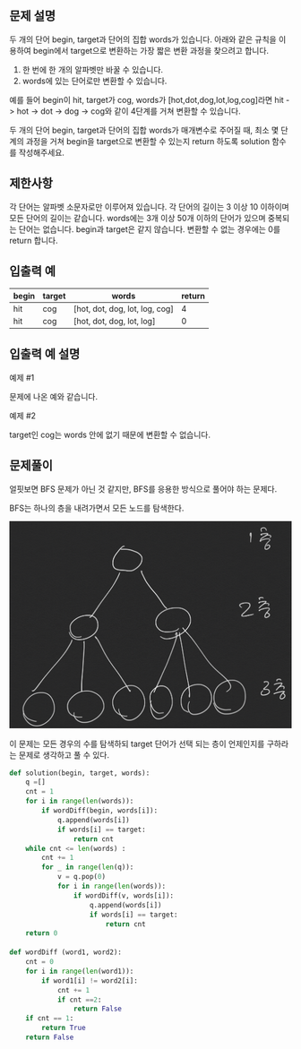 ## 문제 설명
두 개의 단어 begin, target과 단어의 집합 words가 있습니다. 아래와 같은 규칙을 이용하여 begin에서 target으로 변환하는 가장 짧은 변환 과정을 찾으려고 합니다.

1. 한 번에 한 개의 알파벳만 바꿀 수 있습니다.
2. words에 있는 단어로만 변환할 수 있습니다.

예를 들어 begin이 hit, target가 cog, words가 [hot,dot,dog,lot,log,cog]라면 hit -> hot -> dot -> dog -> cog와 같이 4단계를 거쳐 변환할 수 있습니다.

두 개의 단어 begin, target과 단어의 집합 words가 매개변수로 주어질 때, 최소 몇 단계의 과정을 거쳐 begin을 target으로 변환할 수 있는지 return 하도록 solution 함수를 작성해주세요.

## 제한사항
각 단어는 알파벳 소문자로만 이루어져 있습니다.
각 단어의 길이는 3 이상 10 이하이며 모든 단어의 길이는 같습니다.
words에는 3개 이상 50개 이하의 단어가 있으며 중복되는 단어는 없습니다.
begin과 target은 같지 않습니다.
변환할 수 없는 경우에는 0를 return 합니다.
## 입출력 예
|begin	|target	|words	|return|
|-|-|-|-|
|hit|	cog|	[hot, dot, dog, lot, log, cog]|	4
|hit|	cog	|[hot, dot, dog, lot, log]|	0
## 입출력 예 설명

예제 #1

문제에 나온 예와 같습니다.

예제 #2

target인 cog는 words 안에 없기 때문에 변환할 수 없습니다.


## 문제풀이 

얼핏보면 BFS 문제가 아닌 것 같지만, BFS를 응용한 방식으로 풀어야 하는 문제다. 

BFS는 하나의 층을 내려가면서 모든 노드를 탐색한다.

![그림1](./chart1.png)

이 문제는 모든 경우의 수를 탐색하되 target 단어가 선택 되는 층이 언제인지를 구하라는 문제로 생각하고 풀 수 있다. 

```python
def solution(begin, target, words):
    q =[] 
    cnt = 1
    for i in range(len(words)):
        if wordDiff(begin, words[i]):
            q.append(words[i])
            if words[i] == target:
                return cnt
    while cnt <= len(words) :
        cnt += 1 
        for _ in range(len(q)):
            v = q.pop(0)
            for i in range(len(words)):
                if wordDiff(v, words[i]):
                    q.append(words[i])
                    if words[i] == target:
                        return cnt
    return 0

def wordDiff (word1, word2):
    cnt = 0
    for i in range(len(word1)):
        if word1[i] != word2[i]:
            cnt += 1
            if cnt ==2:
                return False
    if cnt == 1:
        return True
    return False 
 


```